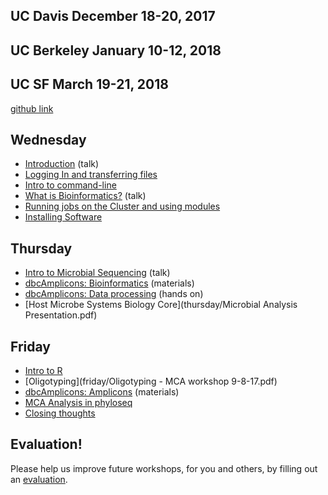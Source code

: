 ## UC Davis December 18-20, 2017
## UC Berkeley January 10-12, 2018
## UC SF March 19-21, 2018

[github link](https://github.com/ucdavis-bioinformatics-training/2017-September-Microbial-Community-Analysis-Workshop)

Wednesday
----------
* [Introduction](wednesday/Introduction.pdf) (talk)
* [Logging In and transferring files](wednesday/logging-in)
* [Intro to command-line](wednesday/command-line-intro)
* [What is Bioinformatics?](wednesday/What_is_Bioinformatics.pdf) (talk)
* [Running jobs on the Cluster and using modules](wednesday/cluster)
* [Installing Software](wednesday/installing_software)


Thursday
----------

* [Intro to Microbial Sequencing](wednesday/Intro2MCSequencing.pdf) (talk)
* [dbcAmplicons: Bioinformatics](thursday/dbcAmplicons_Bioinformatics.pdf) (materials)
* [dbcAmplicons: Data processing](thursday/dbcAmplicons_commands.md) (hands on)
* [Host Microbe Systems Biology Core](thursday/Microbial Analysis Presentation.pdf)

Friday
----------

* [Intro to R](friday/Intro2R.md)
* [Oligotyping](friday/Oligotyping - MCA workshop 9-8-17.pdf)
* [dbcAmplicons: Amplicons](thursday/dbcAmplicons_Amplicons.pdf) (materials)
* [MCA Analysis in phyloseq](friday/MCA_Workshop_R/phyloseq.md)
* [Closing thoughts](friday/Closing_Thoughts.pdf)

Evaluation!
----------

Please help us improve future workshops, for you and others, by filling out an [evaluation](https://goo.gl/forms/G9OakpfgOtp46Tlq2).
